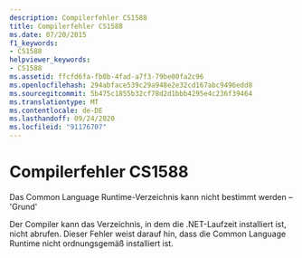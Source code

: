 ```yaml
---
description: Compilerfehler CS1588
title: Compilerfehler CS1588
ms.date: 07/20/2015
f1_keywords:
- CS1588
helpviewer_keywords:
- CS1588
ms.assetid: ffcfd6fa-fb0b-4fad-a7f3-79be00fa2c96
ms.openlocfilehash: 294abface539c29a948e2e32cd167abc9496edd8
ms.sourcegitcommit: 5b475c1855b32cf78d2d1bbb4295e4c236f39464
ms.translationtype: MT
ms.contentlocale: de-DE
ms.lasthandoff: 09/24/2020
ms.locfileid: "91176707"
---
```

# <a name="compiler-error-cs1588"></a>Compilerfehler CS1588

Das Common Language Runtime-Verzeichnis kann nicht bestimmt werden – 'Grund'  
  
 Der Compiler kann das Verzeichnis, in dem die .NET-Laufzeit installiert ist, nicht abrufen. Dieser Fehler weist darauf hin, dass die Common Language Runtime nicht ordnungsgemäß installiert ist.
